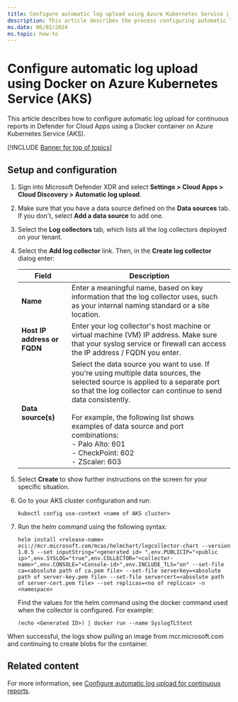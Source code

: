 ```yaml
---
title: Configure automatic log upload using Azure Kubernetes Service | Microsoft Defender for Cloud Apps 
description: This article describes the process configuring automatic log upload for continuous reports in Defender for Cloud Apps using Azure Kubernetes Service.
ms.date: 06/02/2024
ms.topic: how-to
---
```


# Configure automatic log upload using Docker on Azure Kubernetes Service (AKS)

This article describes how to configure automatic log upload for continuous reports in Defender for Cloud Apps using a Docker container on Azure Kubernetes Service (AKS).

[!INCLUDE [Banner for top of topics](includes/banner.md)]

## Setup and configuration

1. Sign into Microsoft Defender XDR and select **Settings > Cloud Apps > Cloud Discovery > Automatic log upload**.

1. Make sure that you have a data source defined on the **Data sources** tab. If you don't, select **Add a data source** to add one. 

1. Select the **Log collectors** tab, which lists all the log collectors deployed on your tenant.

1. Select the **Add log collector** link. Then, in the **Create log collector** dialog enter:

    |Field  |Description  |
    |---------|---------|
    |**Name**     |    Enter a meaningful name, based on key information that the log collector uses, such as your internal naming standard or a site location.     |
    |**Host IP address or FQDN**     |  Enter your log collector's host machine or virtual machine (VM) IP address. Make sure that your syslog service or firewall can access the IP address / FQDN you enter. |
    |**Data source(s)**     |  Select the data source you want to use.  If you're using multiple data sources, the selected source is applied to a separate port so that the log collector can continue to send data consistently.  <br><br>For example, the following list shows examples of data source and port combinations: <br>- Palo Alto: 601 <br>- CheckPoint: 602 <br>- ZScaler: 603 |

1. Select **Create** to show further instructions on the screen for your specific situation.

1. Go to your AKS cluster configuration and run:

    ```AzureCLI
    kubectl config use-context <name of AKS cluster>
    ```

1. Run the helm command using the following syntax:

    ```AzureCLI
    helm install <release-name> oci://mcr.microsoft.com/mcas/helmchart/logcollector-chart --version 1.0.5 --set inputString="<generated id> ",env.PUBLICIP="<public ip>",env.SYSLOG="true",env.COLLECTOR="<collector-name>",env.CONSOLE="<Console-id>",env.INCLUDE_TLS="on" --set-file ca=<absolute path of ca.pem file> --set-file serverkey=<absolute path of server-key.pem file> --set-file servercert=<absolute path of server-cert.pem file> --set replicas=<no of replicas> -n <namespace>
    ```

    Find the values for the helm command using the docker command used when the collector is configured. For example:

    ```azurecli
    (echo <Generated ID>) | docker run --name SyslogTLStest
    ```

When successful, the logs show pulling an image from mcr.microsoft.com and continuing to create blobs for the container.

## Related content

For more information, see [Configure automatic log upload for continuous reports](discovery-docker.md). 
